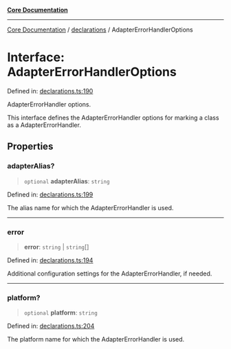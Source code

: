 [**Core Documentation**](../../README.md)

***

[Core Documentation](../../README.md) / [declarations](../README.md) / AdapterErrorHandlerOptions

# Interface: AdapterErrorHandlerOptions

Defined in: [declarations.ts:190](https://github.com/stonemjs/core/blob/65c9e07f9d264b07f6e4091fcc29046b5ca8ea45/src/declarations.ts#L190)

AdapterErrorHandler options.

This interface defines the AdapterErrorHandler options for marking a class as a AdapterErrorHandler.

## Properties

### adapterAlias?

> `optional` **adapterAlias**: `string`

Defined in: [declarations.ts:199](https://github.com/stonemjs/core/blob/65c9e07f9d264b07f6e4091fcc29046b5ca8ea45/src/declarations.ts#L199)

The alias name for which the AdapterErrorHandler is used.

***

### error

> **error**: `string` \| `string`[]

Defined in: [declarations.ts:194](https://github.com/stonemjs/core/blob/65c9e07f9d264b07f6e4091fcc29046b5ca8ea45/src/declarations.ts#L194)

Additional configuration settings for the AdapterErrorHandler, if needed.

***

### platform?

> `optional` **platform**: `string`

Defined in: [declarations.ts:204](https://github.com/stonemjs/core/blob/65c9e07f9d264b07f6e4091fcc29046b5ca8ea45/src/declarations.ts#L204)

The platform name for which the AdapterErrorHandler is used.
